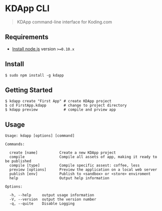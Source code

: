 # KDApp CLI
> KDApp command-line interface for Koding.com

## Requirements

- [Install node.js](http://nodejs.org/) version `>=0.10.x`

## Install

```
$ sudo npm install -g kdapp
```

## Getting Started

```
$ kdapp create "First App" # create KDApp project
$ cd FirstApp.kdapp        # change to project directory
$ kdapp preview            # compile and prview app
```

## Usage

```
Usage: kdapp [options] [command]

Commands:

  create [name]          Create a new KDApp project
  compile                Compile all assets of app, making it ready to be published
  compile [type]         Compile specific assest: coffee, less
  preview [options]      Preview the application on a local web server
  publish [env]          Publish to <sandbox> or <store> enviroment
  help                   Output help information

Options:

  -h, --help     output usage information
  -V, --version  output the version number
  -q, --quite    Disable Logging
```
